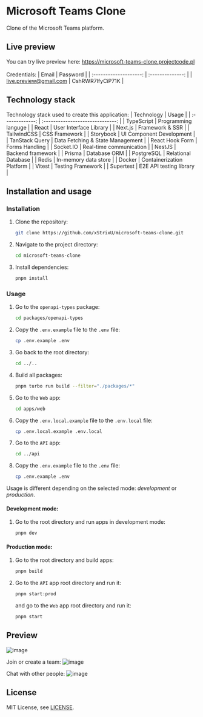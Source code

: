 # Microsoft Teams Clone

Clone of the Microsoft Teams platform.

## Live preview
You can try live preview here: https://microsoft-teams-clone.projectcode.pl <br /><br />
Credentials:
|          Email         |     Password     |
| :--------------------: | :--------------: |
| live.preview@gmail.com | CshRWR7IfyCiP71K |

## Technology stack
Technology stack used to create this application:
|   Technology    |              Usage               | 
| :-------------: | :------------------------------: |
|   TypeScript    |       Programming languge        |
|      React      |      User Interface Library      |
|     Next.js     |         Framework & SSR          |
|   TailwindCSS   |          CSS Framework           |
|    Storybook    |     UI Component Development     |
| TanStack Query  | Data Fetching & State Management |
| React Hook Form |          Forms Handling          |
|    Socket.IO    |     Real-time communication      |
|      NestJS     |        Backend framework         |
|     Prisma      |           Database ORM           |
|   PostgreSQL    |       Relational Database        |
|      Redis      |       In-memory data store       |
|     Docker      |    Containerization Platform     | 
|     Vitest      |        Testing Framework         |
|    Supertest    |     E2E API testing library      |

## Installation and usage
### Installation
1. Clone the repository:
   ```sh
   git clone https://github.com/xStrixU/microsoft-teams-clone.git
   ```
2. Navigate to the project directory:
   ```sh
   cd microsoft-teams-clone
   ```
3. Install dependencies:
   ```sh
   pnpm install
   ```
### Usage
1. Go to the `openapi-types` package:
   ```sh
   cd packages/openapi-types
   ```
2. Copy the `.env.example` file to the `.env` file:
   ```sh
   cp .env.example .env
   ```
3. Go back to the root directory:
   ```sh
   cd ../..
   ```
4. Build all packages:
   ```sh
   pnpm turbo run build --filter="./packages/*"
   ```
5. Go to the `Web` app:
   ```sh
   cd apps/web
   ```
6. Copy the `.env.local.example` file to the `.env.local` file:
   ```sh
   cp .env.local.example .env.local
   ```
7. Go to the `API` app:
   ```sh
   cd ../api
   ```
8. Copy the `.env.example` file to the `.env` file:
   ```sh
   cp .env.example .env
   ```

Usage is different depending on the selected mode: *development* or *production*.
#### Development mode:
1. Go to the root directory and run apps in development mode:
   ```sh
   pnpm dev
   ```
#### Production mode:
1. Go to the root directory and build apps:
   ```sh
   pnpm build
   ```
2. Go to the `API` app root directory and run it:
   ```sh
   pnpm start:prod
   ```
   and go to the `Web` app root directory and run it:
   ```sh
   pnpm start
   ```
   

## Preview
![image](https://github.com/xStrixU/microsoft-teams-clone/assets/41890821/9c8cf2aa-c41f-40e9-845d-35e58b7eaa71)

Join or create a team:
![image](https://github.com/xStrixU/microsoft-teams-clone/assets/41890821/839124af-f567-462a-9b12-350c445147f2)

Chat with other people:
![image](https://github.com/xStrixU/microsoft-teams-clone/assets/41890821/27c0e21c-9aa6-4050-8969-36eba1c93ca3)



## License
MIT License, see [LICENSE](LICENSE).
